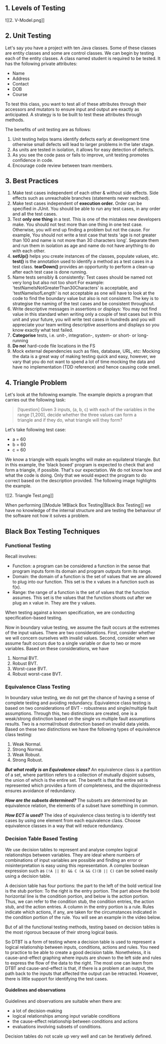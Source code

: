 ## 1. Levels of Testing
![[2. V-Model.png]]
## 2. Unit Testing
Let's say you have a project with ten Java classes. Some of these classes are entity classes and some are control classes. We can begin by testing each of the entity classes. A class named student is required to be tested. It has the following private attributes:
- Name
- Address
- Contact
- DOB
- Course

To test this class, you want to test all of these attributes through their accessors and mutators to ensure input and output are exactly as anticipated. A strategy is to be built to test these attributes through methods.

The benefits of unit testing are as follows:
1. Unit testing helps teams identify defects early at development time otherwise small defects will lead to larger problems in the later stage.
2. As units are tested in isolation, it allows for easy detection of defects.
3. As you see the code pass or fails to improve, unit testing promotes confidence in code.
4. Encourage code review between team members.

## 3. Best Practices
1. Make test cases independent of each other & without side effects. Side effects such as unreachable branches (statements never reached).
2. Make test cases independent of **execution order.** Order can be specified in JUnit. You should be able to run any test cases, in any order and all the test cases.
3. Test **only one thing** in a test. This is one of the mistakes new developers make. You should not test more than one thing in one test case. Otherwise, you will end up finding a problem but not the cause. For example, You should not write a test case that tests 'age is not greater than 100 and name is not more than 30 characters long'. Separate them and run them in isolation as age and name do not have anything to do with each other.
4. **setUp()** helps you create instances of the classes, populate values, etc. **test()** is the annotation used to identify a method as a test cases in a test class. **tearDown()** provides an opportunity to perform a clean-up after each test case is done running.
5. Name tests sensibly & consistently: Test cases should be named not very long but also not too short For example: 'testNameIsNotGreaterThan30Characters' is acceptable, and 'testNameIsofLength' is not acceptable as one will have to look at the code to find the boundary value but also is not consistent. The key is to strategise the naming of the test cases and be consistent throughout.
6. Write descriptive messages in assertions or displays: You may not find value in this standard when writing only a couple of test cases but in this unit and your future, you will write test cases in hundreds and you will appreciate your team writing descriptive assertions and displays so you know exactly what test failed.
7. **Categorise** tests, i.e. unit-, integration-, system- or short- or long-running
8. **Do no**t hard-code file locations in the FS
9. Mock external dependencies such as files, database, URL, etc: Mocking the data is a great way of making testing quick and easy, however, we vary that you do not want to spend a lot of time mocking the data and have no implementation (TDD reference) and hence causing code smell.

## 4. Triangle Problem
Let's look at the following example. The example depicts a program that carries out the following task:

>[!question]
>Given 3 inputs, (a, b, c) with each of the variables in the range [1,200], decide whether the three values can form a triangle and if they do, what triangle will they form?

Let's take following test case:
- a = 60
- b = 60
- c = 60

We know a triangle with equals lengths will make an equilateral triangle. But in this example, the 'black boxed' program is expected to check that and form a triangle, if possible. That's our expectation. We do not know how and what the code is doing. Only that we would expect the program to do correct based on the description provided. The following image highlights the example.

![[2. Triangle Test.png]]

When performing [[Module 1#Black Box Testing|Black Box Testing]] we have no knowledge of the internal structure and are testing the behaviour of the software not how it solves a problem.

## Black Box Testing Techniques

### Functional Testing
Recall involves:  
- Function: a program can be considered a function in the sense that program inputs form its domain and program outputs form its range.
- Domain: the domain of a function is the set of values that we are allowed to plug into our function. This set is the x values in a function such as f(x).
- Range: the range of a function is the set of values that the function assumes. This set is the values that the function shoots out after we plug an x value in. They are the y values.

When testing against a known specification, we are conducting specification-based testing.

Now in boundary value testing, we assume the fault occurs at the extremes of the input values. There are two considerations. First, consider whether we will concern ourselves with invalid values. Second, consider when we assume fault occurs due to a single variable or due to two or more variables. Based on these considerations, we have
1. Normal BVT.
2. Robust BVT.
3. Worst-case BVT.
4. Robust worst-case BVT.
### Equivalence Class Testing
In boundary value testing, we do not get the chance of having a sense of complete testing and avoiding redundancy. Equivalence class testing is based on two considerations of BVT - robustness and single/multiple fault assumptions. Through this, two distinctions are created, one is a weak/strong distinction based on the single vs multiple fault assumptions results. Two is a normal/robust distinction based on invalid data yields. Based on these two distinctions we have the following types of equivalence class testing:
1. Weak Normal.
2. Strong Normal.
3. Weak Robust.
4. Strong Robust.

_**But what really is an Equivalence class?**_ An equivalence class is a partition of a set, where partition refers to a collection of mutually disjoint subsets, the union of which is the entire set. The benefit is that the entire set is represented which provides a form of completeness, and the disjointedness ensures avoidance of redundancy. 

_**How are the subsets determined?**_ The subsets are determined by an equivalence relation, the elements of a subset have something in common. 

_**How ECT is used?**_ The idea of equivalence class testing is to identify test cases by using one element from each equivalence class. Choose equivalence classes in a way that will reduce redundancy.

### Decision Table Based Testing
We use decision tables to represent and analyse complex logical relationships between variables. They are ideal where numbers of combinations of input variables are possible and finding an error or misinterpretation is easy using this representation. A complex boolean expression such as 
`(!A || B) && C (A && C)(B || C)` can be solved easily using a decision table. 

A decision table has four portions: the part to the left of the bold vertical line is the stub portion: To the right is the entry portion. The part above the bold horizontal line is the condition portion, and below is the action portion. Thus, we can refer to the condition stub, the condition entries, the action stub, and the action entries. A column in the entry portion is a rule. Rules indicate which actions, if any, are taken for the circumstances indicated in the condition portion of the rule. You will see an example in the video below.

But of all the functional testing methods, testing based on decision tables is the most rigorous because of their strong logical basis.

So DTBT is a form of testing where a decision table is used to represent a logical relationship between inputs, conditions, actions and rules. You need to practice to be able to create a good decision table. Nonetheless, it is cause-and-effect graphing where inputs are shown to the left side and rules to express the flow of the data to the right. The most one can learn from DTBT and cause-and-effect is that, if there is a problem at an output, the path back to the inputs that affected the output can be retracted. However, there is little support for identifying the test cases. 

#### Guidelines and observations

Guidelines and observations are suitable when there are:
- a lot of decision-making
- logical relationships among input variable conditions
- the cause-effect relationship between conditions and actions
- evaluations involving subsets of conditions.

Decision tables do not scale up very well and can be iteratively defined.